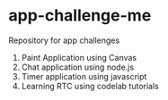 # app-challenge-me
Repository for app challenges

1. Paint Application using Canvas
2. Chat application using node.js
3. Timer application using javascript
4. Learning RTC using codelab tutorials
